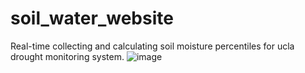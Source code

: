 # soil_water_website
Real-time collecting and calculating soil moisture percentiles for ucla drought monitoring system.
![image](https://github.com/user-attachments/assets/0c238c68-e365-4cad-b65f-e9cbe4bd121c)
